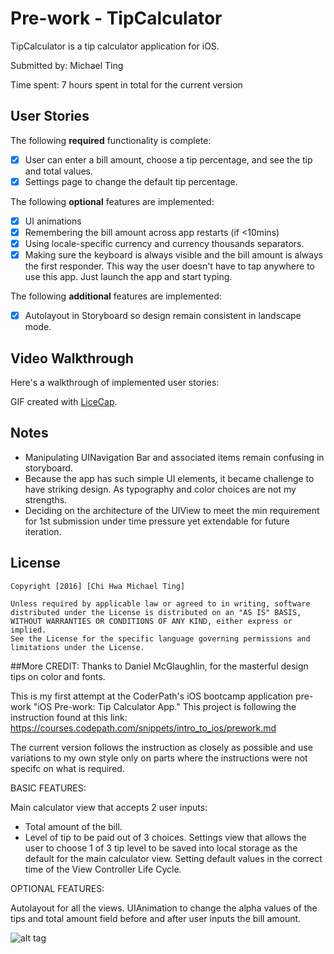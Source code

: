 # Pre-work - TipCalculator

TipCalculator is a tip calculator application for iOS.

Submitted by: Michael Ting

Time spent: 7 hours spent in total for the current version

## User Stories

The following **required** functionality is complete:

* [X] User can enter a bill amount, choose a tip percentage, and see the tip and total values.
* [X] Settings page to change the default tip percentage.

The following **optional** features are implemented:
* [X] UI animations
* [X] Remembering the bill amount across app restarts (if <10mins)
* [X] Using locale-specific currency and currency thousands separators.
* [X] Making sure the keyboard is always visible and the bill amount is always the first responder. This way the user doesn't have to tap anywhere to use this app. Just launch the app and start typing.

The following **additional** features are implemented:
* [X] Autolayout in Storyboard so design remain consistent in landscape mode.

## Video Walkthrough 

Here's a walkthrough of implemented user stories:

GIF created with [LiceCap](http://www.cockos.com/licecap/).

## Notes

- Manipulating UINavigation Bar and associated items remain confusing in storyboard.
- Because the app has such simple UI elements, it became challenge to have striking design.  As typography and color choices are not my strengths.
- Deciding on the architecture of the UIView to meet the min requirement for 1st submission under time pressure yet extendable for future iteration.

## License

    Copyright [2016] [Chi Hwa Michael Ting]

    Unless required by applicable law or agreed to in writing, software
    distributed under the License is distributed on an "AS IS" BASIS,
    WITHOUT WARRANTIES OR CONDITIONS OF ANY KIND, either express or implied.
    See the License for the specific language governing permissions and
    limitations under the License.



##More
CREDIT: Thanks to Daniel McGlaughlin, for the masterful design tips on color and fonts.

This is my first attempt at the CoderPath's iOS bootcamp application pre-work "iOS Pre-work: Tip Calculator App."
This project is following the instruction found at this link: https://courses.codepath.com/snippets/intro_to_ios/prework.md

The current version follows the instruction as closely as possible and use variations to my own style only on parts where the instructions were not specifc on what is required.

BASIC FEATURES:

Main calculator view that accepts 2 user inputs: 
  - Total amount of the bill.
  - Level of tip to be paid out of 3 choices.
Settings view that allows the user to choose 1 of 3 tip level to be saved into local storage as the default for the main calculator view.
Setting default values in the correct time of the View Controller Life Cycle.

OPTIONAL FEATURES:

Autolayout for all the views.
UIAnimation to change the alpha values of the tips and total amount field before and after user inputs the bill amount.

![alt tag](http://www.i.imgur.com/a3Wr0Yv.gif)
